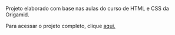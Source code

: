 Projeto elaborado com base nas aulas do curso de HTML e CSS da Origamid.

Para acessar o projeto completo, clique [aqui.](https://nataliabrunelli.github.io/origamid-bikcraft/)

